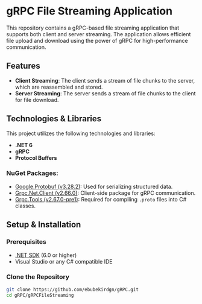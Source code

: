 # gRPC File Streaming Application

This repository contains a gRPC-based file streaming application that supports both client and server streaming. The application allows efficient file upload and download using the power of gRPC for high-performance communication.

## Features
- **Client Streaming**: The client sends a stream of file chunks to the server, which are reassembled and stored.
- **Server Streaming**: The server sends a stream of file chunks to the client for file download.

## Technologies & Libraries
This project utilizes the following technologies and libraries:
- **.NET 6**
- **gRPC**
- **Protocol Buffers**

### NuGet Packages:
- [Google.Protobuf (v3.28.2)](https://www.nuget.org/packages/Google.Protobuf/3.28.2): Used for serializing structured data.
- [Grpc.Net.Client (v2.66.0)](https://www.nuget.org/packages/Grpc.Net.Client/2.66.0): Client-side package for gRPC communication.
- [Grpc.Tools (v2.67.0-pre1)](https://www.nuget.org/packages/Grpc.Tools/2.67.0-pre1): Required for compiling `.proto` files into C# classes.

## Setup & Installation

### Prerequisites
- [.NET SDK](https://dotnet.microsoft.com/download/dotnet/6.0) (6.0 or higher)
- Visual Studio or any C# compatible IDE

### Clone the Repository
```bash
git clone https://github.com/ebubekirdgn/gRPC.git
cd gRPC/gRPCFileStreaming
